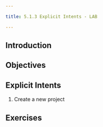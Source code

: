 ```yaml
---

title: 5.1.3 Explicit Intents - LAB

---
```


## Introduction


## Objectives



## Explicit Intents

1. Create a new project 



## Exercises

